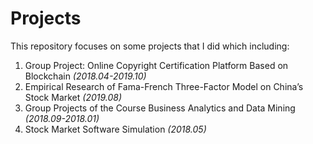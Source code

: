# Projects
This repository focuses on some projects that I did which including:

1. Group Project: Online Copyright Certification Platform Based on Blockchain *(2018.04-2019.10)*
2. Empirical Research of Fama-French Three-Factor Model on China’s Stock Market *(2019.08)*
3. Group Projects of the Course Business Analytics and Data Mining *(2018.09-2018.01)*
4. Stock Market Software Simulation *(2018.05)*
